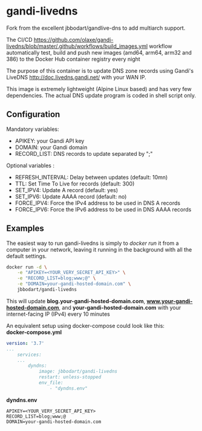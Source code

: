 # gandi-livedns

Fork from the excellent jbbodart/gandlive-dns to add multiarch support.

The CI/CD <https://github.com/olaxe/gandi-livedns/blob/master/.github/workflows/build_images.yml> workflow automatically test, build and push new images (amd64, arm64, arm32 and 386) to the Docker Hub container registry every night 

The purpose of this container is to update DNS zone records using Gandi's LiveDNS <http://doc.livedns.gandi.net/> with your WAN IP.

This image is extremely lightweight  (Alpine Linux based) and has very few dependencies. The actual DNS update program is coded in shell script only.

## Configuration
Mandatory variables:
* APIKEY: your Gandi API key
* DOMAIN: your Gandi domain
* RECORD_LIST: DNS records to update separated by ";"

Optional variables :
* REFRESH_INTERVAL: Delay between updates (default: 10mn)
* TTL: Set Time To Live for records (default: 300)
* SET_IPV4: Update A record (default: yes)
* SET_IPV6: Update AAAA record (default: no)
* FORCE_IPV4: Force the IPv4 address to be used in DNS A records
* FORCE_IPV6: Force the IPv6 address to be used in DNS AAAA records

## Examples
The easiest way to run gandi-livedns is simply to *docker run* it from a computer in your network, leaving it running in the background with all the default settings.
```sh
docker run -d \
	-e "APIKEY=<YOUR_VERY_SECRET_API_KEY>" \
	-e "RECORD_LIST=blog;www;@" \
	-e "DOMAIN=your-gandi-hosted-domain.com" \
	jbbodart/gandi-livedns
```
This will update **blog.your-gandi-hosted-domain.com**, **www.your-gandi-hosted-domain.com**, and **your-gandi-hosted-domain.com** with your internet-facing IP (IPv4) every 10 minutes

An equivalent setup using docker-compose could look like this:  
**docker-compose.yml**
```yml
version: '3.7'
...
    services:
    ...
        dyndns:
            image: jbbodart/gandi-livedns
            restart: unless-stopped
            env_file:
                - "dyndns.env"
```

**dyndns.env**
```properties
APIKEY=<YOUR_VERY_SECRET_API_KEY>
RECORD_LIST=blog;www;@
DOMAIN=your-gandi-hosted-domain.com
```
